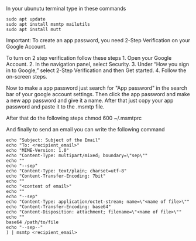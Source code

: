 In your ubunutu terminal type in these commands

	sudo apt update
	sudo apt install msmtp mailutils
 	sudo apt install mutt


Important: To create an app password, you need 2-Step Verification on your Google Account.

To turn on 2 step verification follow these steps
	1. Open your Google Account.
	2. In the navigation panel, select Security.
	3. Under “How you sign in to Google,” select 2-Step Verification and then Get started.
	4. Follow the on-screen steps.

Now to make a app password just search for "App password" in the search bar of your google account settings. Then click the app password and make a new app password and give it a name. After that just copy your app password and paste it to the .msmtp file. 


After that do the following steps
	chmod 600 ~/.msmtprc

And finally to send an email you can write the following command
 
	echo "Subject: Subject of the Email"
	echo "To: <recipient_email>"
	echo "MIME-Version: 1.0"
	echo "Content-Type: multipart/mixed; boundary=\"sep\""
	echo ""
	echo "--sep"
	echo "Content-Type: text/plain; charset=utf-8"
	echo "Content-Transfer-Encoding: 7bit"
	echo ""
	echo "<content of email>"
	echo ""
	echo "--sep"
	echo "Content-Type: application/octet-stream; name=\"<name of file>\""
	echo "Content-Transfer-Encoding: base64"
	echo "Content-Disposition: attachment; filename=\"<name of file>\""
	echo ""
	base64 /path/to/file
	echo "--sep--"
	) | msmtp <recipient_email>


	
